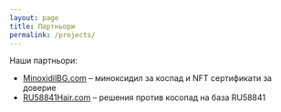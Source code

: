 ```yaml
---
layout: page
title: Партньори
permalink: /projects/
---
```


Наши партньори:

- [MinoxidilBG.com](https://minoxidilbg.com/) –  миноксидил за коспад и NFT сертификати за доверие
- [RU58841Hair.com](https://ru58841hair.com/) – решения против косопад на база RU58841


